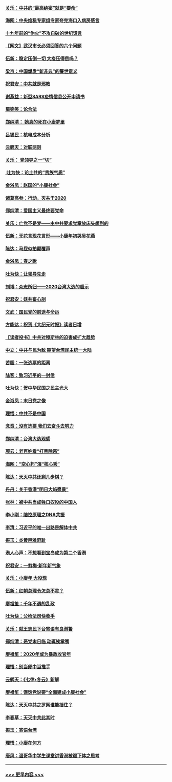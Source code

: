 #### [关乐：中共的“最高绝密”就是“要命”](../pages/nsc993/n11816946.md?t=01241422) 
#### [海网：中央维稳专家组专家夸完海口入病房感言](../pages/nsc993/n11815138.md?t=01241422) 
#### [十九年前的“伪火”不攻自破的世纪谎言](../pages/nsc993/n11813238.md?t=01241422) 
#### [【网文】武汉市长必须回答的六个问题](../pages/nsc993/n11813848.md?t=01241422) 
#### [伍新：稳定压倒一切 大疫压得倒吗？](../pages/nsc993/n11812634.md?t=01241422) 
#### [梁京：中国爆发“新非典”的警世意义](../pages/nsc993/n11812554.md?t=01241422) 
#### [祝君安：中共就是邪教](../pages/nsc993/n11812431.md?t=01241422) 
#### [谢燕益：新型SARS疫情信息公开申请书](../pages/nsc993/n11808840.md?t=01241422) 
#### [蜀笑笑：论合法](../pages/nsc993/n11808064.md?t=01241422) 
#### [郑纯清： 她真的死在小康梦里](../pages/nsc993/n11806623.md?t=01241422) 
#### [吕锡民：核电成本分析](../pages/nsc993/n11806284.md?t=01241422) 
#### [云鹤天：对联两则](../pages/nsc993/n11805957.md?t=01241422) 
#### [关乐： 党领导之一“切”](../pages/nsc993/n11804505.md?t=01241422) 
#### [ 吐为快：论土共的“贵族气质”](../pages/nsc993/n11804490.md?t=01241422) 
#### [金浴凤：赵国的“小康社会”](../pages/nsc993/n11804452.md?t=01241422) 
#### [诸葛高参：行动，灭共于2020](../pages/nsc993/n11804120.md?t=01241422) 
#### [郑纯清：爱国主义最终要党命](../pages/nsc993/n11802197.md?t=01241422) 
#### [关乐：亡党不是梦——由中共要求党章放床头想到的](../pages/nsc993/n11802156.md?t=01241422) 
#### [伍新：无花言现花言形——小康年初哭吴花燕](../pages/nsc993/n11800044.md?t=01241422) 
#### [陈达：马屁似拍颠覆声](../pages/nsc993/n11800010.md?t=01241422) 
#### [金浴凤：春之歌](../pages/nsc993/n11797687.md?t=01241422) 
#### [吐为快：让领导先走](../pages/nsc993/n11797512.md?t=01241422) 
#### [刘博：众志所归——2020台湾大选的启示](../pages/nsc993/n11796878.md?t=01241422) 
#### [祝君安：妖共畜心剖](../pages/nsc993/n11794273.md?t=01241422) 
#### [文武：国民党的前途与命运](../pages/nsc993/n11794198.md?t=01241422) 
#### [方能达：祝贺《大纪元时报》读者日增](../pages/nsc993/n11793807.md?t=01241422) 
#### [【读者投书】中共对穆斯林的迫害成扩大趋势](../pages/nsc993/n11791371.md?t=01241422) 
#### [中立：中共与民为敌 期望台湾民主统一大陆](../pages/nsc993/n11790392.md?t=01241422) 
#### [苦胆：一张选票的距离](../pages/nsc993/n11788914.md?t=01241422) 
#### [陆客：致习近平的一封信](../pages/nsc993/n11788867.md?t=01241422) 
#### [吐为快：贺中华民国之民主光大](../pages/nsc993/n11788618.md?t=01241422) 
#### [金浴凤：末日党之像](../pages/nsc993/n11787475.md?t=01241422) 
#### [理悟：中共不是中国](../pages/nsc993/n11787463.md?t=01241422) 
#### [念贲：没有选票  我们去奋斗去努力](../pages/nsc993/n11787398.md?t=01241422) 
#### [郑纯清：台湾大选观感](../pages/nsc993/n11786210.md?t=01241422) 
#### [项云：老百姓看“打黑除恶”](../pages/nsc993/n11785398.md?t=01241422) 
#### [海网：“空心朽”演“核心秀”](../pages/nsc993/n11783874.md?t=01241422) 
#### [陈达：天灭中共还剩几步棋？](../pages/nsc993/n11783719.md?t=01241422) 
#### [丹丹：关于香港“明日大屿愿景”](../pages/nsc993/n11783273.md?t=01241422) 
#### [张林：被中共当成牲口奴役的中国人](../pages/nsc993/n11782397.md?t=01241422) 
#### [李小刚：脑控原理之DNA共振](../pages/nsc993/n11780962.md?t=01241422) 
#### [李清：习近平的唯一出路是解体中共](../pages/nsc993/n11780866.md?t=01241422) 
#### [振玉：炎黄巨难奇耻](../pages/nsc993/n11779632.md?t=01241422) 
#### [港人心声：不想看到宝岛成为第二个香港](../pages/nsc993/n11778817.md?t=01241422) 
#### [祝君安：一剪梅‧新年新气象](../pages/nsc993/n11776340.md?t=01241422) 
#### [关乐：小康年 大役现](../pages/nsc993/n11774213.md?t=01241422) 
#### [伍新：红朝总理令怎总不灵？](../pages/nsc993/n11770813.md?t=01241422) 
#### [廖祖笙：千年不遇的乱政](../pages/nsc993/n11770373.md?t=01241422) 
#### [吐为快：公检法司快收手](../pages/nsc993/n11770359.md?t=01241422) 
#### [关乐：就王志民下台寄语有良港警](../pages/nsc993/n11769903.md?t=01241422) 
#### [郑纯清：恶党末日临 动辄挨掌嘴](../pages/nsc993/n11769356.md?t=01241422) 
#### [廖祖笙：2020年或为暴政收官年](../pages/nsc993/n11768216.md?t=01241422) 
#### [理悟：别当郎中当推手](../pages/nsc993/n11768243.md?t=01241422) 
#### [云鹤天：《七律▪冬云》新解](../pages/nsc993/n11768204.md?t=01241422) 
#### [廖祖笙：饿饭党说要“全面建成小康社会”](../pages/nsc993/n11767482.md?t=01241422) 
#### [陈达：天灭中共之罗网谁能挡住？](../pages/nsc993/n11767465.md?t=01241422) 
#### [李春草：天灭中共此其时](../pages/nsc993/n11767452.md?t=01241422) 
#### [振玉：寄语台湾](../pages/nsc993/n11767432.md?t=01241422) 
#### [理悟：小康在何方](../pages/nsc993/n11767394.md?t=01241422) 
#### [唐风：温哥华中学生课堂讲香港被踢下体之思考](../pages/nsc993/n11766848.md?t=01241422) 

----
#### [ >>> 更早内容 <<< ](../indexes/nsc993-earlier.md)
